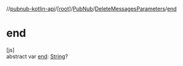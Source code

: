 //[pubnub-kotlin-api](../../../../index.md)/[[root]](../../index.md)/[PubNub](../index.md)/[DeleteMessagesParameters](index.md)/[end](end.md)

# end

[js]\
abstract var [end](end.md): [String](https://kotlinlang.org/api/core/kotlin-stdlib/kotlin/-string/index.html)?
